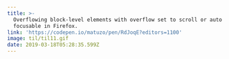 ```yaml
---
title: >-
  Overflowing block-level elements with overflow set to scroll or auto are
  focusable in Firefox.
link: 'https://codepen.io/matuzo/pen/RdJoqE?editors=1100'
image: til/til11.gif
date: 2019-03-18T05:28:35.599Z
---
```



